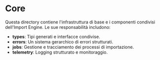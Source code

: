 # Core

Questa directory contiene l'infrastruttura di base e i componenti condivisi dell'Import Engine.
Le sue responsabilità includono:
- **types**: Tipi generati e interfacce condivise.
- **errors**: Un sistema gerarchico di errori strutturati.
- **jobs**: Gestione e tracciamento dei processi di importazione.
- **telemetry**: Logging strutturato e monitoraggio. 